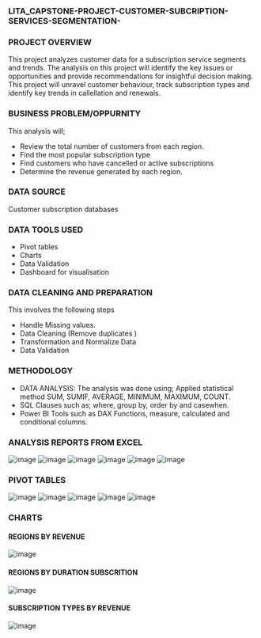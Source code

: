 ### LITA_CAPSTONE-PROJECT-CUSTOMER-SUBCRIPTION-SERVICES-SEGMENTATION-

### PROJECT OVERVIEW
This project analyzes customer data for a subscription service segments and trends. The analysis on this project will identify the key issues or opportunities and provide recommendations for insightful decision making. This project will unravel customer behaviour, track subscription types and identify key trends in callellation and renewals.

### BUSINESS PROBLEM/OPPURNITY
This analysis will;
- Review the total number of customers from each region.
- Find the most popular subscription type
- Find customers who have cancelled or active subscriptions 
- Determine the revenue generated by each region.

### DATA SOURCE
Customer subscription databases

### DATA TOOLS USED 
- Pivot tables
- Charts
- Data Validation
- Dashboard for visualisation

### DATA CLEANING AND PREPARATION
This involves the following steps
- Handle Missing values.
- Data Cleaning (Remove duplicates )
- Transformation and Normalize Data
- Data Validation

### METHODOLOGY
- DATA ANALYSIS: The analysis was done using; Applied statistical method SUM, SUMIF, AVERAGE, MINIMUM, MAXIMUM, COUNT.
- SQL Clauses such as; where, group by, order by and casewhen.
- Power BI Tools such as DAX Functions, measure, calculated and conditional columns.

### ANALYSIS REPORTS FROM EXCEL
![image](https://github.com/user-attachments/assets/304bd474-8c00-4e97-88a2-f10726a64a2d)
![image](https://github.com/user-attachments/assets/a0c2e88a-4913-430f-a31f-169b844499ac)
![image](https://github.com/user-attachments/assets/f14a25b6-3997-4325-8602-c56a9fdc075a)
![image](https://github.com/user-attachments/assets/5e25e4f3-cd50-42dc-8467-4acc1a734c0f)
![image](https://github.com/user-attachments/assets/120a5275-47bc-4ba9-a73b-ba0f0ede0aae)
![image](https://github.com/user-attachments/assets/19230426-15c1-4106-9126-c7f5a2cb44d7)

### PIVOT TABLES
![image](https://github.com/user-attachments/assets/00ba7d44-46bd-4631-8d69-ff95e39500d2)
![image](https://github.com/user-attachments/assets/950c5678-9bd1-45ef-a7f7-e6f73fc3a641)
![image](https://github.com/user-attachments/assets/302ba24a-ff5c-484b-ac30-44e648e6a995)
![image](https://github.com/user-attachments/assets/fb9eb9e2-2303-47f9-abee-74f0c037d86f)
![image](https://github.com/user-attachments/assets/7b250878-ca52-4b0f-a122-749c59be1fe3)

### CHARTS
#### REGIONS BY REVENUE		
![image](https://github.com/user-attachments/assets/2a5ccf81-4533-4df2-b784-730987d003da)
#### REGIONS BY DURATION SUBSCRITION
![image](https://github.com/user-attachments/assets/40ecb23d-3b99-42f8-8c47-27c938059a00)
#### SUBSCRIPTION TYPES BY REVENUE		
![image](https://github.com/user-attachments/assets/d80a40ef-653a-47cd-9547-6525eb0d43ec)

